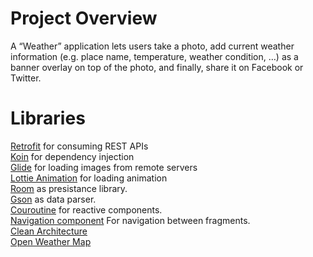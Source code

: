 # Project Overview  
A “Weather” application lets users take a photo, add current weather information (e.g. place name, temperature, weather condition, …) as a banner overlay on top of the photo, and finally, share it on Facebook or Twitter.  

# Libraries
[Retrofit](https://square.github.io/retrofit/) for consuming REST APIs  
[Koin](https://insert-koin.io/docs/quickstart/kotlin) for dependency injection  
[Glide](https://github.com/bumptech/glide) for loading images from remote servers  
[Lottie Animation](https://github.com/airbnb/lottie-android)  for loading animation  
[Room](https://developer.android.com/training/data-storage/room) as presistance library.  
[Gson](https://github.com/google/gson) as data parser.  
[Couroutine](https://developer.android.com/kotlin/coroutines) for reactive components.  
[Navigation component](https://developer.android.com/guide/navigation/navigation-getting-started) For navigation between fragments.  
[Clean Architecture](https://blog.cleancoder.com/uncle-bob/2012/08/13/the-clean-architecture.html)  
[Open Weather Map](https://openweathermap.org/)
